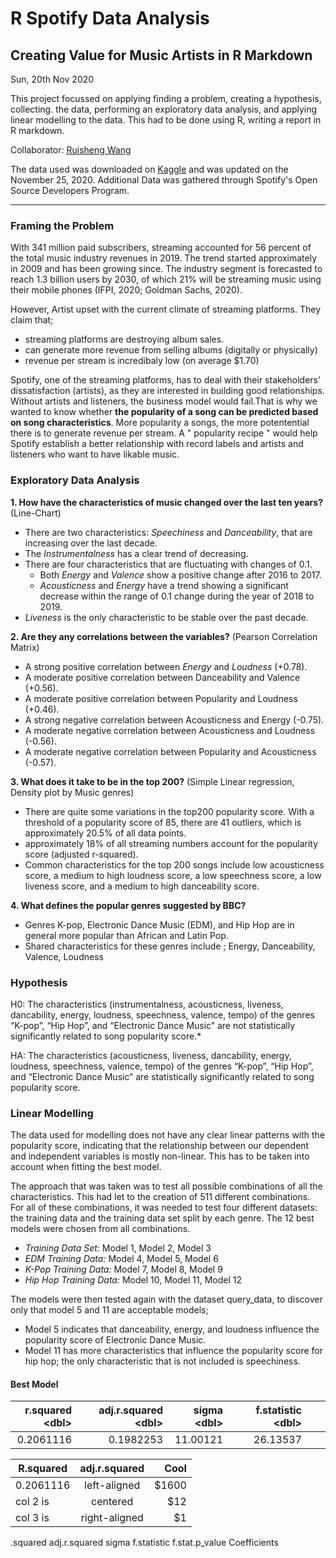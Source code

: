 # R Spotify Data Analysis
## Creating Value for Music Artists in R Markdown

Sun, 20th Nov 2020 

This project focussed on applying finding a problem, creating a hypothesis, collecting.  the data, performing an exploratory data analysis, and applying linear modelling to the data. This had to be done using R, writing a report in R markdown. 

Collaborator: [Ruisheng Wang](https://github.com/rishonwang) 

The data used was downloaded on [Kaggle](https://www.kaggle.com/yamaerenay/spotify-dataset-19212020-160k-tracks) and was updated on the November 25, 2020.
Additional Data was gathered through Spotify's Open Source Developers Program.

---
### Framing the Problem
With 341 million paid subscribers, streaming accounted for 56 percent of the total music industry revenues in 2019. The trend started approximately in 2009 and has been growing since. The industry segment is forecasted to reach 1.3 billion users by 2030, of which 21% will be streaming music using their mobile phones (IFPI, 2020; Goldman Sachs, 2020).

However, Artist upset with the current climate of streaming platforms. They claim that; 
- streaming platforms are destroying album sales. 
- can generate more revenue from selling albums (digitally or physically)
- revenue per stream is incredibaly low (on average $1.70)

Spotify, one of the streaming platforms, has to deal with their stakeholders’ dissatisfaction (artists), as they are interested in building good relationships. Without artists and listeners, the business model would fail.That is why we wanted to know whether **the popularity of a song can be predicted based on song characteristics**. More popularity a songs, the more potentential there is to generate revenue per stream. A " popularity recipe " would help Spotify establish a better relationship with record labels and artists and listeners who want to have likable music.

### Exploratory Data Analysis

**1. How have the characteristics of music changed over the last ten years?** (Line-Chart)
- There are two characteristics: *Speechiness* and *Danceability*, that are increasing over the last decade.
- The *Instrumentalness* has a clear trend of decreasing.
- There are four characteristics that are fluctuating with changes of 0.1.
    - Both *Energy* and *Valence* show a positive change after 2016 to 2017.
    - *Acousticness* and *Energy* have a trend showing a significant decrease within the range of 0.1 change during the year of 2018 to 2019.
- *Liveness* is the only characteristic to be stable over the past decade.

**2. Are they any correlations between the variables?** (Pearson Correlation Matrix)
- A strong positive correlation between *Energy* and *Loudness* (+0.78).
- A moderate positive correlation between Danceability and Valence (+0.56).
- A moderate positive correlation between Popularity and Loudness (+0.46).
- A strong negative correlation between Acousticness and Energy (-0.75).
- A moderate negative correlation between Acousticness and Loudness (-0.56).
- A moderate negative correlation between Popularity and Acousticness (-0.57).

**3. What does it take to be in the top 200?** (Simple Linear regression, Density plot by Music genres)
- There are quite some variations in the top200 popularity score. With a threshold of a popularity score of 85, there are 41 outliers, which is approximately 20.5% of all data points.
- approximately 18% of all streaming numbers account for the popularity score (adjusted r-squared). 
- Common characteristics for the top 200 songs include low acousticness score, a medium to high loudness score, a low speechness score, a low liveness score, and a medium to high danceability score.

**4. What defines the popular genres suggested by BBC?**
- Genres K-pop, Electronic Dance Music (EDM), and Hip Hop are in general more popular than African and Latin Pop. 
- Shared characteristics for these genres include ; Energy, Danceability, Valence, Loudness

### Hypothesis 

H0: The characteristics (instrumentalness, acousticness, liveness, dancability, energy, loudness, speechness, valence, tempo) of the genres “K-pop”, “Hip Hop”, and “Electronic Dance Music” are not statistically significantly related to song popularity score.*

HA: The characteristics (acousticness, liveness, dancability, energy, loudness, speechness, valence, tempo) of the genres “K-pop”, “Hip Hop”, and “Electronic Dance Music” are statistically significantly related to song popularity score.

### Linear Modelling 

The data used for modelling does not have any clear linear patterns with the popularity score, indicating that the relationship between our dependent and independent variables is mostly non-linear. This has to be taken into account when fitting the best model.

The approach that was taken was to test all possible combinations of all the characteristics. This had let to the creation of 511 different combinations. For all of these combinations, it was needed to test four different datasets: the training data and the training data set split by each genre. The 12 best models were chosen from all combinations. 

- *Training Data Set:* Model 1, Model 2, Model 3
- *EDM Training Data:* Model 4, Model 5, Model 6
- *K-Pop Training Data:* Model 7, Model 8, Model 9
- *Hip Hop Training Data:* Model 10, Model 11, Model 12

The models were then tested again with the dataset query_data, to discover only that model 5 and 11 are acceptable models; 
- Model 5 indicates that danceability, energy, and loudness influence the popularity score of Electronic Dance Music.
- Model 11 has more characteristics that influence the popularity score for hip hop; the only characteristic that is not included is speechiness.

#### Best Model
</table><table cellspacing="0" class="table table-condensed"><thead><tr><th align="right" style="text-align: right; max-width: 90px; min-width: 90px;"><div class="pagedtable-header-name">r.squared</div><div class="pagedtable-header-type">&lt;dbl&gt;</div></th><th align="right" style="text-align: right; max-width: 130px; min-width: 130px;"><div class="pagedtable-header-name">adj.r.squared</div><div class="pagedtable-header-type">&lt;dbl&gt;</div></th><th align="right" style="text-align: right; max-width: 80px; min-width: 80px;"><div class="pagedtable-header-name">sigma</div><div class="pagedtable-header-type">&lt;dbl&gt;</div></th><th align="right" style="text-align: right; max-width: 110px; min-width: 110px;"><div class="pagedtable-header-name">f.statistic</div><div class="pagedtable-header-type">&lt;dbl&gt;</div></th><th align="right" style="text-align: right; max-width: 140px; min-width: 140px;"><div class="pagedtable-header-name">f.stat.p_value</div><div class="pagedtable-header-type">&lt;dbl&gt;</div></th><th align="left" style="text-align: left; max-width: 120px; min-width: 120px;"><div class="pagedtable-header-name">Coefficients</div><div class="pagedtable-header-type">&lt;fctr&gt;</div></th><th style="cursor: pointer;vertical-align: middle;min-width: 5px;width: 5px;"><div style="border-top: 5px solid transparent;border-bottom: 5px solid transparent;border-left: 5px solid;"></div></th></tr></thead><tbody><tr class="odd"><td align="right" style="text-align: right; max-width: 90px; min-width: 90px;">0.2061116</td><td align="right" style="text-align: right; max-width: 130px; min-width: 130px;">0.1982253</td><td align="right" style="text-align: right; max-width: 80px; min-width: 80px;">11.00121</td><td align="right" style="text-align: right; max-width: 110px; min-width: 110px;">26.13537</td><td align="right" style="text-align: right; max-width: 140px; min-width: 140px;">4.66821e-15</td><td align="left" style="text-align: left; max-width: 120px; min-width: 120px;">Accepted</td><td></td></tr></tbody></table>


| R.squared  | adj.r.squared      |  Cool |
|------------|:-------------:|------:|
|  0.2061116 |  left-aligned | $1600 |
|  col 2 is  |    centered   |   $12 |
|  col 3 is  | right-aligned |    $1 |

.squared
<dbl>
adj.r.squared
<dbl>
sigma
<dbl>
f.statistic
<dbl>
f.stat.p_value
<dbl>
Coefficients
<fctr>
